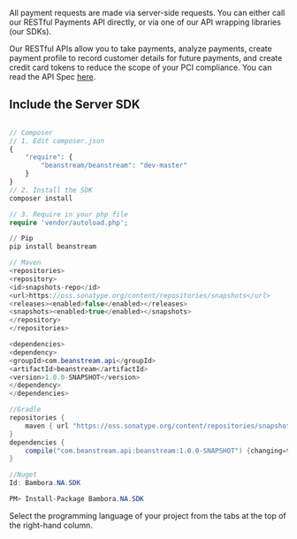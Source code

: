 
All payment requests are made via server-side requests. You can either call our RESTful Payments API directly, or via one of our API wrapping libraries (our SDKs).

Our RESTful APIs allow you to take payments, analyze payments, create payment profile to record customer details for future payments, and create credit card tokens to reduce the scope of your PCI compliance. You can read the API Spec [here](/docs/references/payment_APIs).

## Include the Server SDK

```php

// Composer
// 1. Edit composer.json
{
    "require": {
        "beanstream/beanstream": "dev-master"
    }
}
// 2. Install the SDK
composer install

// 3. Require in your php file
require 'vendor/autoload.php';
```

```python
// Pip
pip install beanstream
```

```java
// Maven
<repositories>
<repository>
<id>snapshots-repo</id>
<url>https://oss.sonatype.org/content/repositories/snapshots</url>
<releases><enabled>false</enabled></releases>
<snapshots><enabled>true</enabled></snapshots>
</repository>
</repositories>

<dependencies>
<dependency>
<groupId>com.beanstream.api</groupId>
<artifactId>beanstream</artifactId>
<version>1.0.0-SNAPSHOT</version>
</dependency>
</dependencies>

//Gradle
repositories {
    maven { url "https://oss.sonatype.org/content/repositories/snapshots" }
}
dependencies {
    compile("com.beanstream.api:beanstream:1.0.0-SNAPSHOT") {changing=true}
}
```

```csharp
//Nuget
Id: Bambora.NA.SDK

PM> Install-Package Bambora.NA.SDK
```

Select the programming language of your project from the tabs at the top of the right-hand column.
